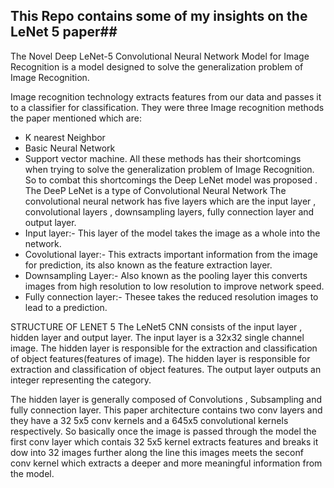 ## This Repo contains some  of my insights on the LeNet 5 paper##

The Novel Deep LeNet-5 Convolutional Neural Network Model for Image Recognition is a model designed
to  solve the generalization problem of Image Recognition.

Image recognition technology extracts features from our data and passes it to a classifier for classification.
They were three Image recognition methods the paper mentioned which are:
- K nearest Neighbor
- Basic Neural Network
- Support vector machine.
All these methods has their shortcomings when trying to solve the generalization problem of Image Recognition.
So to combat this shortcomings the Deep LeNet model was proposed .
The DeeP LeNet is a type of Convolutional Neural Network
The convolutional neural network has five layers which are the input layer , convolutional layers , downsampling layers,
fully connection layer and output layer.
- Input layer:- This layer of the model takes the image as a whole into the network.
- Covolutional layer:- This extracts important information from the image for prediction, its also known as the feature extraction layer.
- Downsampling Layer:- Also known as the pooling layer this converts images from high resolution to low resolution to improve network
  speed.
- Fully connection layer:- Thesee takes the reduced resolution images to lead to a prediction.

STRUCTURE OF LENET 5
The LeNet5 CNN consists of the input layer , hidden layer and output layer.
The input layer is a 32x32 single channel image. The hidden layer is responsible for the extraction and classification of object features(features of image).
The hidden layer is responsible for extraction and classification of object features.
The output layer  outputs an integer representing the category.

The hidden layer is generally composed of Convolutions , Subsampling and fully connection layer.
This paper architecture contains two conv layers and they have a 32 5x5 conv kernels and a 645x5 convolutional kernels
respectively. So basically once the image is passed through the model the first conv layer which contais 32 5x5 kernel 
extracts features and breaks it dow into 32 images further along the line this images meets the seconf conv kernel which
extracts a deeper and more meaningful information from the model.


 


